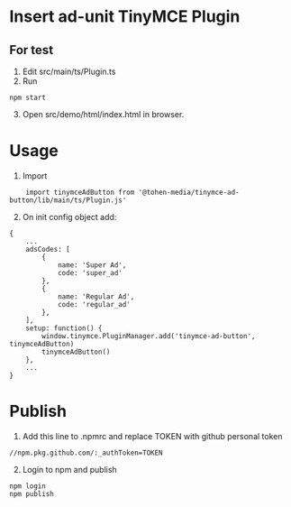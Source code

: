 # Insert ad-unit TinyMCE Plugin

## For test
1. Edit src/main/ts/Plugin.ts
2. Run
```
npm start
```
3. Open src/demo/html/index.html in browser.

# Usage
1. Import
```
    import tinymceAdButton from '@tohen-media/tinymce-ad-button/lib/main/ts/Plugin.js'
```
2. On init config object add:
```
{
    ...
    adsCodes: [
        {
            name: 'Super Ad',
            code: 'super_ad'
        },
        {
            name: 'Regular Ad',
            code: 'regular_ad'
        },
    ],
    setup: function() {
        window.tinymce.PluginManager.add('tinymce-ad-button', tinymceAdButton)
        tinymceAdButton()
    },
    ...
}
```

# Publish
1. Add this line to .npmrc and replace TOKEN with github personal token
```
//npm.pkg.github.com/:_authToken=TOKEN
```
2. Login to npm and publish
```
npm login
npm publish
```